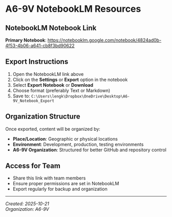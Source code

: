 # A6-9V NotebookLM Resources

## NotebookLM Notebook Link
**Primary Notebook**: https://notebooklm.google.com/notebook/4824ad0b-4f53-4b06-a641-cb8f3bd90622

## Export Instructions
1. Open the NotebookLM link above
2. Click on the **Settings** or **Export** option in the notebook
3. Select **Export Notebook** or **Download**
4. Choose format (preferably Text or Markdown)
5. Save to: `C:\Users\lengk\Dropbox\OneDrive\Desktop\A6-9V_Notebook_Export`

## Organization Structure
Once exported, content will be organized by:
- **Place/Location**: Geographic or physical locations
- **Environment**: Development, production, testing environments
- **A6-9V Organization**: Structured for better GitHub and repository control

## Access for Team
- Share this link with team members
- Ensure proper permissions are set in NotebookLM
- Export regularly for backup and organization

---
*Created: 2025-10-21*  
*Organization: A6-9V*